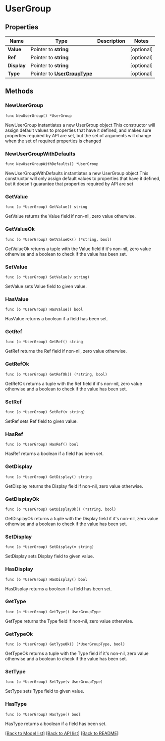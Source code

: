 # UserGroup

## Properties

Name | Type | Description | Notes
------------ | ------------- | ------------- | -------------
**Value** | Pointer to **string** |  | [optional] 
**Ref** | Pointer to **string** |  | [optional] 
**Display** | Pointer to **string** |  | [optional] 
**Type** | Pointer to [**UserGroupType**](UserGroupType.md) |  | [optional] 

## Methods

### NewUserGroup

`func NewUserGroup() *UserGroup`

NewUserGroup instantiates a new UserGroup object
This constructor will assign default values to properties that have it defined,
and makes sure properties required by API are set, but the set of arguments
will change when the set of required properties is changed

### NewUserGroupWithDefaults

`func NewUserGroupWithDefaults() *UserGroup`

NewUserGroupWithDefaults instantiates a new UserGroup object
This constructor will only assign default values to properties that have it defined,
but it doesn't guarantee that properties required by API are set

### GetValue

`func (o *UserGroup) GetValue() string`

GetValue returns the Value field if non-nil, zero value otherwise.

### GetValueOk

`func (o *UserGroup) GetValueOk() (*string, bool)`

GetValueOk returns a tuple with the Value field if it's non-nil, zero value otherwise
and a boolean to check if the value has been set.

### SetValue

`func (o *UserGroup) SetValue(v string)`

SetValue sets Value field to given value.

### HasValue

`func (o *UserGroup) HasValue() bool`

HasValue returns a boolean if a field has been set.

### GetRef

`func (o *UserGroup) GetRef() string`

GetRef returns the Ref field if non-nil, zero value otherwise.

### GetRefOk

`func (o *UserGroup) GetRefOk() (*string, bool)`

GetRefOk returns a tuple with the Ref field if it's non-nil, zero value otherwise
and a boolean to check if the value has been set.

### SetRef

`func (o *UserGroup) SetRef(v string)`

SetRef sets Ref field to given value.

### HasRef

`func (o *UserGroup) HasRef() bool`

HasRef returns a boolean if a field has been set.

### GetDisplay

`func (o *UserGroup) GetDisplay() string`

GetDisplay returns the Display field if non-nil, zero value otherwise.

### GetDisplayOk

`func (o *UserGroup) GetDisplayOk() (*string, bool)`

GetDisplayOk returns a tuple with the Display field if it's non-nil, zero value otherwise
and a boolean to check if the value has been set.

### SetDisplay

`func (o *UserGroup) SetDisplay(v string)`

SetDisplay sets Display field to given value.

### HasDisplay

`func (o *UserGroup) HasDisplay() bool`

HasDisplay returns a boolean if a field has been set.

### GetType

`func (o *UserGroup) GetType() UserGroupType`

GetType returns the Type field if non-nil, zero value otherwise.

### GetTypeOk

`func (o *UserGroup) GetTypeOk() (*UserGroupType, bool)`

GetTypeOk returns a tuple with the Type field if it's non-nil, zero value otherwise
and a boolean to check if the value has been set.

### SetType

`func (o *UserGroup) SetType(v UserGroupType)`

SetType sets Type field to given value.

### HasType

`func (o *UserGroup) HasType() bool`

HasType returns a boolean if a field has been set.


[[Back to Model list]](../README.md#documentation-for-models) [[Back to API list]](../README.md#documentation-for-api-endpoints) [[Back to README]](../README.md)


